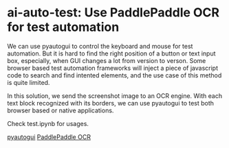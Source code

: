 # ai-auto-test: Use PaddlePaddle OCR for test automation

We can use pyautogui to control the keyboard and mouse for test automation. But it is hard to find the right position of a button or text input box, especially, when GUI changes a lot from version to verson. Some browser based test automation frameworks will inject a piece of javascript code to search and find intented elements, and the use case of this method is quite limited.

In this solution, we send the screenshot image to an OCR engine. With each text block recognized with its borders, we can use pyautogui to test both browser based or native applications.

Check test.ipynb for usages.

[pyautogui](https://pyautogui.readthedocs.io/en/latest/mouse.html#mouse-scrolling)
[PaddlePaddle OCR](https://github.com/PaddlePaddle/PaddleOCR)
